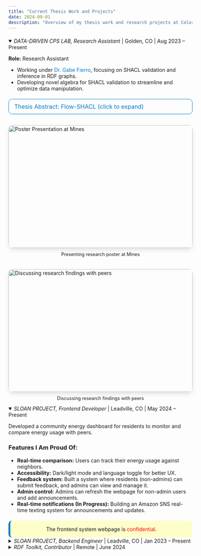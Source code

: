```yaml
---
title: "Current Thesis Work and Projects"
date: 2024-09-01
description: "Overview of my thesis work and research projects at Colorado School of Mines and beyond."
---
```

<!-- DATA-DRIVEN CPS LAB -->
<details class="work-details" open style="margin-top: 20px;">
  <summary class="work-summary">
    <span style="font-style: italic;">DATA-DRIVEN CPS LAB, Research Assistant</span> | Golden, CO | Aug 2023 – Present 
    <a href="https://datadrivencps.github.io/website/" target="_blank" class="work-link">
      <i class="fas fa-external-link-alt"></i>
    </a>
  </summary>
  <div>
    <p><i class="fas fa-user-tie"></i> <strong>Role:</strong> Research Assistant</p>
    <ul>
      <li>Working under <a href="https://gtf.fyi/" style="color: #007acc; text-decoration: none;">Dr. Gabe Fierro</a>, focusing on SHACL validation and inference in RDF graphs.</li>
      <li>Developing novel algebra for SHACL validation to streamline and optimize data manipulation.</li>
    </ul>
    <div id="abstract-container" style="border: 1px solid #007acc; border-radius: 10px; padding: 10px 15px; margin-top: 20px; cursor: pointer;" onclick="toggleAbstract()">
      <h4 id="abstract-title" style="margin: 0; font-size: 1rem; color: #007acc; font-weight: 400;">
        Thesis Abstract: Flow-SHACL (click to expand) <i id="toggle-icon" class="fas fa-chevron-down" style="font-size: 0.9rem;"></i>
      </h4>
    </div>
    <div id="abstract-content" style="height: 0; overflow: hidden; transition: height 0.3s ease; margin-top: 10px; padding-left: 10px;">
      <p><strong>Flow-SHACL</strong> addresses the limitations of existing SHACL validators. SHACL (Shapes Constraint Language) is a W3C standard used to validate RDF (Resource Description Framework) data against a set of conditions or "shapes."</p>
      <p>Traditional SHACL validators face performance challenges, especially as <a href="https://www.ontotext.com/knowledgehub/fundamentals/what-is-a-knowledge-graph/" target="_blank" style="color: #007acc; text-decoration: none;">knowledge graphs</a> scale to millions or billions of nodes. <strong>Flow-SHACL</strong> tackles this issue with a dataflow-based approach, constructing an optimized data structure that maps SHACL operations as a dataflow graph.</p>
      <p>This novel approach not only improves performance but also enables inference capabilities, providing deeper insights into the validation process and offering a more scalable solution for handling large knowledge graphs.</p>
    </div>
    <!-- Images Section -->
    <div style="display: flex; flex-wrap: wrap; gap: 20px; margin-top: 20px;">
      <div style="flex: 1; min-width: 280px;">
        <div style="position: relative; padding-bottom: 66.66%; height: 0; overflow: hidden; border-radius: 12px; box-shadow: 0 6px 12px rgba(0, 0, 0, 0.1);">
          <img src="/images/research/r1.jpg" alt="Poster Presentation at Mines" style="position: absolute; top: 0; left: 0; width: 100%; height: 100%; object-fit: cover;">
        </div>
        <p style="text-align: center; font-size: 0.9em; color: inherit; margin-top: 10px;">Presenting research poster at Mines</p>
      </div>
      <div style="flex: 1; min-width: 280px;">
        <div style="position: relative; padding-bottom: 66.66%; height: 0; overflow: hidden; border-radius: 12px; box-shadow: 0 6px 12px rgba(0, 0, 0, 0.1);">
          <img src="/images/research/r2.jpg" alt="Discussing research findings with peers" style="position: absolute; top: 0; left: 0; width: 100%; height: 100%; object-fit: cover;">
        </div>
        <p style="text-align: center; font-size: 0.9em; color: inherit; margin-top: 10px;">Discussing research findings with peers</p>
      </div>
    </div>
  </div>
</details>

<script>
  function toggleAbstract() {
    var content = document.getElementById('abstract-content');
    var icon = document.getElementById('toggle-icon');
    var title = document.getElementById('abstract-title');
    
    if (content.style.height === "0px" || content.style.height === "") {
      content.style.height = content.scrollHeight + "px"; // Set height to scrollHeight for smooth expansion
      icon.classList.remove("fa-chevron-down");
      icon.classList.add("fa-chevron-up");
      title.innerHTML = 'Thesis Abstract: Flow-SHACL (click to collapse) <i id="toggle-icon" class="fas fa-chevron-up" style="font-size: 0.9rem;"></i>';
    } else {
      content.style.height = "0px"; // Collapse
      icon.classList.remove("fa-chevron-up");
      icon.classList.add("fa-chevron-down");
      title.innerHTML = 'Thesis Abstract: Flow-SHACL (click to expand) <i id="toggle-icon" class="fas fa-chevron-down" style="font-size: 0.9rem;"></i>';
    }
  }
</script>


<!-- CSS for consistent image sizes and dropdown -->
<style>
  /* Image styling */
  .award-images {
      display: flex;
      gap: 20px;
      justify-content: space-between;
      flex-wrap: wrap;
  }

  /* Styling for images to maintain uniformity */
  .uniform-img {
      width: 45%;
      height: 250px;
      object-fit: cover;
      border-radius: 8px;
  }

  /* Responsive design for smaller screens */
  @media (max-width: 768px) {
      .uniform-img {
          width: 100%;
          height: auto;
      }
  }

  /* Smooth transition for dropdown content */
  #abstract-content {
    transition: max-height 0.3s ease;
  }
</style>



<!-- SLOAN PROJECT Frontend Developer -->
<details class="work-details" open>
  <summary class="work-summary">
    <span style="font-style: italic;">SLOAN PROJECT, Frontend Developer</span> | Leadville, CO | May 2024 – Present
  </summary>
  <div>
    <p>Developed a community energy dashboard for residents to monitor and compare energy usage with peers.</p>
    <h3><strong>Features I Am Proud Of:</strong></h3>
    <ul>
      <li><strong>Real-time comparison:</strong> Users can track their energy usage against neighbors.</li>
      <li><strong>Accessibility:</strong> Dark/light mode and language toggle for better UX.</li>
      <li><strong>Feedback system:</strong> Built a system where residents (non-admins) can submit feedback, and admins can view and manage it.</li>
      <li><strong>Admin control:</strong> Admins can refresh the webpage for non-admin users and add announcements.</li>
      <li><strong>Real-time notifications (In Progress):</strong> Building an Amazon SNS real-time texting system for announcements and updates.</li>
    </ul>
  </div>
  
  <div style="padding: 15px; border-radius: 10px; background-color: rgba(255, 255, 0, 0.2); margin-top: 20px; border-left: 5px solid #007acc; text-align: center;">
    <p style="margin: 0; font-size: 1em; color: var(--primary-color);">
      The frontend system webpage is <span style="color: red;">confidential</span>.
    </p>
  </div>
</details>



<!-- SLOAN PROJECT Backend Engineer -->
<details class="work-details">
  <summary class="work-summary">
    <span style="font-style: italic;">SLOAN PROJECT, Backend Engineer</span> | Leadville, CO | Jan 2023 – Present 
    <a href="https://www.nrel.gov/" target="_blank" class="work-link">
      <!-- <i class="fas fa-external-link-alt"></i> -->
    </a>
  </summary>
  <div>
    <p><i class="fas fa-user-tie"></i> <strong>Role:</strong> Backend Engineer</p>
    <ul>
      <li>Leading backend architecture for handling large data volumes and customizable data retrieval.</li>
      <li>Collaborating with engineers, professors, and scientists from <a href="https://www.nrel.gov/" style="color: #007acc; text-decoration: none;">NREL</a>.</li>
    </ul>
  </div>
</details>





<!-- RDF Toolkit -->
<details class="work-details">
  <summary class="work-summary">
    <span style="font-style: italic;">RDF Toolkit, Contributor</span> | Remote | June 2024
    <a href="https://ontology.brickschema.org/" target="_blank" class="work-link">
      <i class="fas fa-external-link-alt"></i>
    </a>
  </summary>
  <div>
    <p><i class="fas fa-user-tie"></i> <strong>Role:</strong> Contributor</p>
    <ul>
      <li>Built search functionality using Fuse.js for RDF Toolkit, a TypeScript library for RDF data manipulation.</li>
    </ul>
  </div>
</details>
